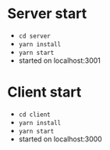 # Server start
* `cd server`
* `yarn install`
* `yarn start`
* started on localhost:3001

# Client start
* `cd client`
* `yarn install`
* `yarn start`
* started on localhost:3000